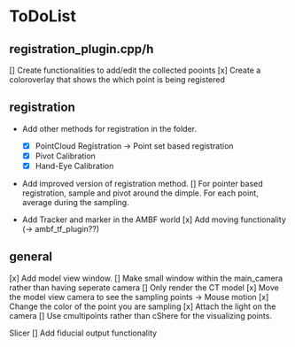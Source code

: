 # ToDoList


## registration_plugin.cpp/h
[] Create functionalities to add/edit the collected pooints
[x] Create a coloroverlay that shows the which point is being registered


## registration
- Add other methods for registration in the folder.
    - [x] PointCloud Registration -> Point set based registration
    - [x] Pivot Calibration
    - [x] Hand-Eye Calibration 

- Add improved version of registration method.
[] For pointer based registration, sample and pivot around the dimple. For each point, average during the sampling.

- Add Tracker and marker in the AMBF world
[x] Add moving functionality (-> ambf_tf_plugin??)


## general
[x] Add model view window.
[] Make small window within the main_camera rather than having seperate camera
[] Only render the CT model
[x] Move the model view camera to see the sampling points -> Mouse motion
[x] Change the color of the point you are sampling
[x] Attach the light on the camera
[] Use cmultipoints rather than cShere for the visualizing points.

Slicer
[] Add fiducial output functionality